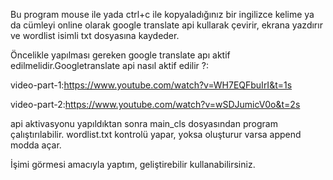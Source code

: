 Bu program mouse ile yada ctrl+c ile kopyaladığınız bir ingilizce kelime ya da cümleyi online olarak google translate api kullarak çevirir,
ekrana yazdırır ve wordlist isimli txt dosyasına kaydeder.

Öncelikle yapılması gereken google translate apı aktif edilmelidir.Googletranslate api nasıl aktif edilir ?:


 video-part-1:https://www.youtube.com/watch?v=WH7EQFbuIrI&t=1s 

 video-part-2:https://www.youtube.com/watch?v=wSDJumicV0o&t=2s 
 
 api aktivasyonu yapıldıktan sonra main_cls dosyasından program çalıştırılabilir.
 wordlist.txt kontrolü yapar, yoksa oluşturur varsa append modda açar.
 
 İşimi görmesi amacıyla yaptım, geliştirebilir kullanabilirsiniz.
